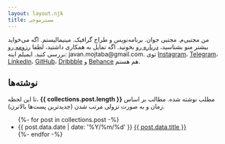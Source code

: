 ```yaml
---
layout: layout.njk
title: مسترموجی
---
```


  <p>
  من مجتبی‌م. مجتبی جوان. برنامه‌نویس و طراح گرافیک. مینیمالیستم.
  اگه می‌خواید بیشتر منو بشناسید،
  <a href="/about">
        درباره
      </a>
      رو بخونید.
      اگه تمایل به همکاری داشتید، لطفا
      <a href="/cv">
        رزومه
      </a>
      رو بررسی کنید.
      ایمیلم اینه: <span onclick="copyToClipboard('javan.mojtaba@gmail.com')">javan.mojtaba@gmail.com</a>.
      توی
      <a href="https://instagram.com/mrmowji" target="_blank" rel="nofollow">Instagram</a>،
      <a href="https://t.me/mrmowji" target="_blank" rel="nofollow">Telegram</a>،
      <a href="https://linkedin.com/in/mrmowji" target="_blank" rel="nofollow">Linkedin</a>،
      <a href="https://github.com/mrmowji" target="_blank" rel="nofollow">GitHub</a>،
      <a href="https://dribbble.com/mrmowji" target="_blank" rel="nofollow">Dribbble</a> و
      <a href="https://behance.net/mrmowji" target="_blank" rel="nofollow">Behance</a>
      هم هستم.
  </p>


  <h2>نوشته‌ها</h2>
  <p>
    تا این لحظه،
    <strong>{{ collections.post.length }}</strong>
    مطلب نوشته شده.
    مطالب بر اساس زمان و به صورت نزولی مرتب شدن (جدیدترین پست‌ها بالاترن).
  </p>
  <ul class="list-none compact">
  {%- for post in collections.post -%}
    <li>
      <span>
        <time datetime="{{ post.data.date }}">{{ post.data.date | date: '%Y/%m/%d' }}</time>
      </span>
      <a href="{{ post.url }}">{{ post.data.title }}</a>  
    </li>
  {%- endfor -%}
  </ul>